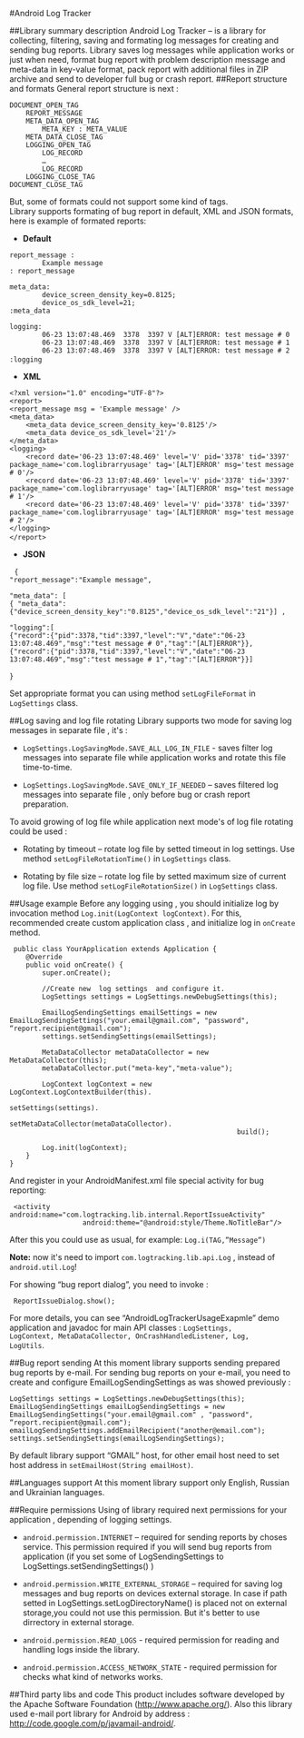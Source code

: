 #Android Log Tracker

##Library summary description
Android Log Tracker – is a library for collecting, filtering, saving and formating log messages for creating and sending bug reports. Library  saves log messages while application works or just when need, format bug report with problem description message and meta-data in key-value format, pack report with additional files in ZIP archive and send to developer full bug or crash report.
##Report structure and formats
General report structure is next :

<pre><code>DOCUMENT_OPEN_TAG
	REPORT_MESSAGE
	META_DATA_OPEN_TAG
		META_KEY : META_VALUE
	META_DATA_CLOSE_TAG
	LOGGING_OPEN_TAG
		LOG_RECORD
		…
		LOG_RECORD
	LOGGING_CLOSE_TAG
DOCUMENT_CLOSE_TAG </code></pre>

But, some of formats could not support some kind of tags.
<br>Library supports formating of bug report in default, XML and JSON formats, here is example of formated reports: 

- **Default**

<pre><code>report_message : 
		Example message
: report_message 

meta_data: 
		device_screen_density_key=0.8125; 
		device_os_sdk_level=21; 
:meta_data 

logging: 
		06-23 13:07:48.469  3378  3397 V [ALT]ERROR: test message # 0 
		06-23 13:07:48.469  3378  3397 V [ALT]ERROR: test message # 1 
		06-23 13:07:48.469  3378  3397 V [ALT]ERROR: test message # 2 
:logging </code> </pre>

- **XML**

<pre><code>&lt;?xml version="1.0" encoding="UTF-8"?> 
&lt;report> 
&lt;report_message msg = 'Example message' /> 
&lt;meta_data> 
	&lt;meta_data device_screen_density_key='0.8125'/> 
	&lt;meta_data device_os_sdk_level='21'/> 
&lt;/meta_data> 
&lt;logging> 
	&lt;record date='06-23 13:07:48.469' level='V' pid='3378' tid='3397' 	package_name='com.loglibrarryusage' tag='[ALT]ERROR' msg='test message # 0'/> 
	&lt;record date='06-23 13:07:48.469' level='V' pid='3378' tid='3397' 	package_name='com.loglibrarryusage' tag='[ALT]ERROR' msg='test message # 1'/> 
	&lt;record date='06-23 13:07:48.469' level='V' pid='3378' tid='3397' 	package_name='com.loglibrarryusage' tag='[ALT]ERROR' msg='test message # 2'/> 
&lt;/logging> 
&lt;/report> </code> </pre>

- **JSON**

<pre> <code>{ 
"report_message":"Example message", 

"meta_data": [ 
{ "meta_data":{"device_screen_density_key":"0.8125","device_os_sdk_level":"21"}] , 

"logging":[ 
{"record":{"pid":3378,"tid":3397,"level":"V","date":"06-23 13:07:48.469","msg":"test message # 0","tag":"[ALT]ERROR"}}, 
{"record":{"pid":3378,"tid":3397,"level":"V","date":"06-23 13:07:48.469","msg":"test message # 1","tag":"[ALT]ERROR"}}] 

}</code> </pre>

Set appropriate format you can using method <code>setLogFileFormat</code> in <code>LogSettings</code> class. 

##Log saving and log file rotating
Library supports two mode for saving log messages in separate file , it's : 
- <code>LogSettings.LogSavingMode.SAVE_ALL_LOG_IN_FILE</code>  - saves filter log messages into separate file while application works and rotate this file time-to-time.
 
- <code>LogSettings.LogSavingMode.SAVE_ONLY_IF_NEEDED</code> – saves filtered log messages 	into separate file , only before bug or crash report preparation.

To avoid growing of log file while application next mode's of log file rotating could be used : 
- Rotating by timeout – rotate log file by setted timeout in log settings. Use method <code>setLogFileRotationTime()</code> in <code>LogSettings</code> class.

- Rotating by file size – rotate log file by setted maximum size of current log file. Use method <code>setLogFileRotationSize()</code>  in <code>LogSettings</code> class.


##Usage example
Before any logging using , you should initialize log by invocation method <code>Log.init(LogContext logContext)</code>. For this, recommended create custom application class , and initialize log in <code>onCreate</code> method. 

<pre><code> public class YourApplication extends Application {
	@Override
	public void onCreate() {
		super.onCreate();
	
		//Create new  log settings  and configure it. 
		LogSettings settings = LogSettings.newDebugSettings(this);

		EmailLogSendingSettings emailSettings = new EmailLogSendingSettings("your.email@gmail.com", "password", “report.recipient@gmail.com");
		settings.setSendingSettings(emailSettings);
		
		MetaDataCollector metaDataCollector = new MetaDataCollector(this);
		metaDataCollector.put("meta-key","meta-value");
        
		LogContext logContext = new LogContext.LogContextBuilder(this).
														setSettings(settings).
														setMetaDataCollector(metaDataCollector).
														build();
    
		Log.init(logContext);
	}
}
</code></pre>

And register in your AndroidManifest.xml file special activity for bug reporting:  
<pre><code> &lt;activity android:name="com.logtracking.lib.internal.ReportIssueActivity"
            	  android:theme="@android:style/Theme.NoTitleBar"/> </code></pre>

After this you could use as usual, for example: <code>Log.i(TAG,”Message”)</code>

**Note:** now it's need to import <code>com.logtracking.lib.api.Log</code> , instead of <code>android.util.Log</code>!

For showing “bug report dialog”, you need to invoke :
<pre><code> ReportIssueDialog.show(); </code></pre>

For more details, you can see “AndroidLogTrackerUsageExapmle” demo application and javadoc for main API classes :  <code>LogSettings, LogContext, MetaDataCollector, OnCrashHandledListener, Log, LogUtils</code>.

##Bug report sending
At this moment library supports sending prepared bug reports by e-mail. For sending bug reports on your e-mail, you need to create and configure  EmailLogSendingSettings as was showed previously : 

<pre><code>LogSettings settings = LogSettings.newDebugSettings(this);
EmailLogSendingSettings emailLogSendingSettings = new EmailLogSendingSettings("your.email@gmail.com" , "password", “report.recipient@gmail.com");
emailLogSendingSettings.addEmailRecipient("another@email.com");
settings.setSendingSettings(emailLogSendingSettings);
</code></pre>

By default library support “GMAIL”  host, for other email host need to set host address in 
<code>setEmailHost(String emailHost)</code>. 

##Languages support
At this moment library support only English, Russian and Ukrainian languages.

##Require permissions
Using of library required next permissions for your application , depending of logging settings.

* <code>android.permission.INTERNET</code> – required for sending reports by choses service. This permission required if you will send bug reports from application (if you set some of LogSendingSettings to LogSettings.setSendingSettings() )

* <code>android.permission.WRITE_EXTERNAL_STORAGE</code> – required for saving log messages and bug reports on devices external storage. In case if path setted in LogSettings.setLogDirectoryName() is placed not on external storage,you could not use this permission. But it's better to use dirrectory in external storage.

* <code>android.permission.READ_LOGS</code>  - required permission for reading and handling logs inside the library.

* <code>android.permission.ACCESS_NETWORK_STATE</code> -  required permission for  checks what kind of networks works.   

##Third party libs and code
This product includes software developed by the  Apache Software Foundation (http://www.apache.org/).  Also this library used e-mail port library for Android by address : http://code.google.com/p/javamail-android/.

